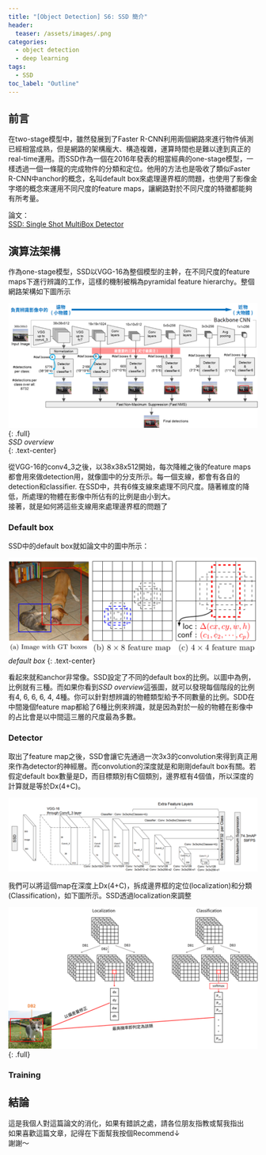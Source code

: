 ```yaml
---
title: "[Object Detection] S6: SSD 簡介"
header:
  teaser: /assets/images/.png
categories:
  - object detection
  - deep learning
tags:
  - SSD
toc_label: "Outline"
---
```


## 前言
在two-stage模型中，雖然發展到了Faster R-CNN利用兩個網路來進行物件偵測已經相當成熟，但是網路的架構龐大、構造複雜，運算時間也是難以達到真正的real-time運用。而SSD作為一個在2016年發表的相當經典的one-stage模型，一樣透過一個一條龍的完成物件的分類和定位。他用的方法也是吸收了類似Faster R-CNN中anchor的概念，名叫default box來處理邊界框的問題，也使用了影像金字塔的概念來運用不同尺度的feature maps，讓網路對於不同尺度的特徵都能夠有所考量。

論文：  
[SSD: Single Shot MultiBox Detector](https://link.springer.com/chapter/10.1007/978-3-319-46448-0_2)  


## 演算法架構  
作為one-stage模型，SSD以VGG-16為整個模型的主幹，在不同尺度的feature maps下進行辨識的工作，這樣的機制被稱為pyramidal feature hierarchy。整個網路架構如下圖所示  

![SSD stucture](/assets/images/SSD_structure_01.png)
{: .full}  
*SSD overview*  
{: .text-center}  

從VGG-16的conv4_3之後，以38x38x512開始，每次降維之後的feature maps都會用來做detection用，就像圖中的分支所示。每一個支線，都會有各自的detection和classifier. 在SSD中，共有6條支線來處理不同尺度。隨著維度的降低，所處理的物體在影像中所佔有的比例是由小到大。  
接著，就是如何將這些支線用來處理邊界框的問題了

### Default box  
SSD中的default box就如論文中的圖中所示：

![SSD default box](/assets/images/SSD_default_box.png)  
*default box*
{: .text-center}

看起來就和anchor非常像。SSD設定了不同的default box的比例。以圖中為例，比例就有三種。而如果你看到*SSD overview*這張圖，就可以發現每個階段的比例有4, 6, 6, 6, 4, 4種。你可以針對想辨識的物體類型給予不同數量的比例。SDD在中間幾個feature map都給了6種比例來辨識，就是因為對於一般的物體在影像中的占比會是以中間這三層的尺度最為多數。

### Detector  
取出了feature map之後，SSD會讓它先通過一次3x3的convolution來得到真正用來作為detector的神經層。而convolution的深度就是和剛剛default box有關。若假定default box數量是D，而目標類別有C個類別，邊界框有4個值，所以深度的計算就是等於Dx(4+C)。  

![](/assets/images/SSD_paper02.png)

我們可以將這個map在深度上Dx(4+C)，拆成邊界框的定位(localization)和分類(Classification)，如下圖所示。SSD透過localization來調整

![](/assets/images/SSD_detector.png)
{: .full}  









### Training   

## 結論  

這是我個人對這篇論文的消化，如果有錯誤之處，請各位朋友指教或幫我指出  
如果喜歡這篇文章，記得在下面幫我按個Recommend↓  
謝謝～















